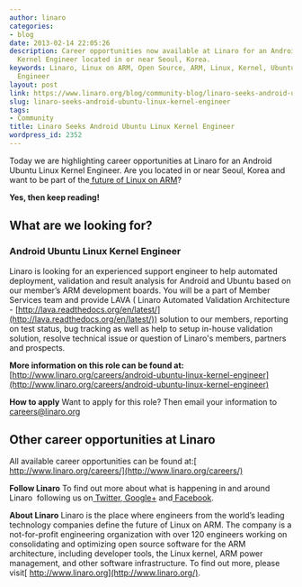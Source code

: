 ```yaml
---
author: linaro
categories:
- blog
date: 2013-02-14 22:05:26
description: Career opportunities now available at Linaro for an Android Ubuntu Linux
  Kernel Engineer located in or near Seoul, Korea.
keywords: Linaro, Linux on ARM, Open Source, ARM, Linux, Kernel, Ubuntu, Android,
  Engineer
layout: post
link: https://www.linaro.org/blog/community-blog/linaro-seeks-android-ubuntu-linux-kernel-engineer/
slug: linaro-seeks-android-ubuntu-linux-kernel-engineer
tags:
- Community
title: Linaro Seeks Android Ubuntu Linux Kernel Engineer
wordpress_id: 2352
---
```


Today we are highlighting career opportunities at Linaro for an Android Ubuntu Linux Kernel Engineer. Are you located in or near Seoul, Korea and want to be part of the[ future of Linux on ARM](http://www.linaro.org/linux-on-arm)?

**Yes, then keep reading!**


## What are we looking for?

### **Android Ubuntu Linux Kernel Engineer**


Linaro is looking for an experienced support engineer to help automated deployment, validation and result analysis for Android and Ubuntu based on our member’s ARM development boards. You will be a part of Member Services team and provide LAVA ( Linaro Automated Validation Architecture - [http://lava.readthedocs.org/en/latest/](http://lava.readthedocs.org/en/latest/)) solution to our members, reporting on test status, bug tracking as well as help to setup in-house validation solution, resolve technical issue or question of Linaro's members, partners and prospects.

**More information on this role can be found at:**
[http://www.linaro.org/careers/android-ubuntu-linux-kernel-engineer](http://www.linaro.org/careers/android-ubuntu-linux-kernel-engineer)

**How to apply**
Want to apply for this role? Then email your information to[ careers@linaro.org](http://www.linaro.org/linaro-blog/wp-admin/careers@linaro.org)


## Other career opportunities at Linaro


All available career opportunities can be found at:[ http://www.linaro.org/careers/](http://www.linaro.org/careers/)

**Follow Linaro**
To find out more about what is happening in and around Linaro  following us on[ Twitter](https://twitter.com/LinaroOrg),[ Google+](https://plus.google.com/+LinaroOnAir) and[ Facebook](https://www.facebook.com/LinaroOrg).[](http://www.linaro.org/careers/)

**About Linaro**
Linaro is the place where engineers from the world’s leading technology companies define the future of Linux on ARM. The company is a not-for-profit engineering organization with over 120 engineers working on consolidating and optimizing open source software for the ARM architecture, including developer tools, the Linux kernel, ARM power management, and other software infrastructure. To find out more, please visit[ http://www.linaro.org](http://www.linaro.org/).